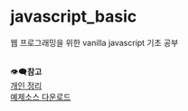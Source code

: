 # javascript_basic

웹 프로그래밍을 위한 vanilla javascript 기초 공부<br><br>

👁‍🗨<strong>참고</strong><br>
[개인 정리](https://www.notion.so/Vanilla-JavaScript-4adf4b37250d428c900f1fb94aa3e3d3)<br>
[예제소스 다운로드](https://github.com/funnycom/js-basic-book)<br>


